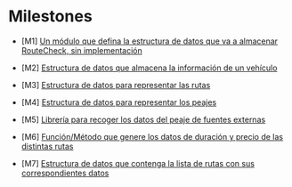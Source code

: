 # Milestones
- [M1] [Un módulo que defina la estructura de datos que va a almacenar RouteCheck, sin implementación](https://github.com/dmonjasm/RouteCheck/milestone/2)

- [M2] [Estructura de datos que almacena la información de un vehículo](https://github.com/dmonjasm/RouteCheck/milestone/3)

- [M3] [Estructura de datos para representar las rutas](https://github.com/dmonjasm/RouteCheck/milestone/4)

- [M4] [Estructura de datos para representar los peajes](https://github.com/dmonjasm/RouteCheck/milestone/5)

- [M5] [Librería para recoger los datos del peaje de fuentes externas](https://github.com/dmonjasm/RouteCheck/milestone/6)

- [M6] [Función/Método que genere los datos de duración y precio de las distintas rutas](https://github.com/dmonjasm/RouteCheck/milestone/7)

- [M7] [Estructura de datos que contenga la lista de rutas con sus correspondientes datos](https://github.com/dmonjasm/RouteCheck/milestone/8)
